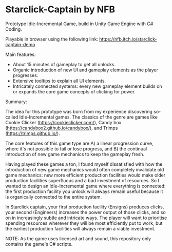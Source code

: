 # Starclick-Captain by NFB
Prototype Idle-Incremental Game, build in Unity Game Engine with C# Coding.

Playable in browser using the following link: https://nfb.itch.io/starclick-captain-demo

Main features:
 - About 15 minutes of gameplay to get all unlocks.
 - Organic introduction of new UI and gameplay elements as the player progresses.
 - Extensive tooltips to explain all UI elements.
 - Intricately connected systems: every new gameplay element builds on or expands the core game concepts of clicking for power.

Summary:

The idea for this prototype was born from my experience discovering so-called Idle-Incremental games. The classics of the genre are games like Cookie Clicker (https://cookieclicker.com/), Candy box (https://candybox2.github.io/candybox/), and Trimps (https://trimps.github.io/).

The core features of this game type are A) a linear progression curve, where it's not possible to fail or lose progress, and B) the continual introduction of new game mechanics to keep the gameplay fresh.

Having played these games a ton, I found myself dissatisfied with how the introduction of new game mechanics would often completely invalidate old game mechanics: new more efficient production facilities would make older production facilities superfluous and a bad investment of resources. So I wanted to design an Idle-Incremental game where everything is connected: the first production facility you unlock will always remain useful because it is organically connected to the entire system.

In Starclick captain, your first production facility (Ensigns) produces clicks, your second (Engineers) increases the power output of those clicks, and so on in increasingly subtle and intricate ways. The player will want to prioritise spending resources wherever they will be most efficiently put to work, but the earliest production facilities will always remain a viable investment.

NOTE: As the game uses licensed art and sound, this repository only contains the game's C# scripts.
